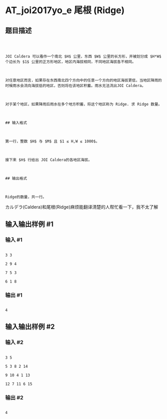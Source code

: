 # AT_joi2017yo_e 尾根 (Ridge)

## 题目描述

```

JOI Caldera 可以看作一个南北 $H$ 公里，东西 $W$ 公里的长方形，并被划分成 $H*W$ 个边长为 $1$ 公里的正方形地区，地区内海拔相同，不同地区海拔各不相同。

对任意地区而言，如果存在东西南北四个方向中的任意一个方向的地区海拔更低，当地区降雨的时候雨水会流向海拔低的地区，否则将在该地区积蓄。雨水无法流出JOI Caldera。

对于某个地区，如果降雨后雨水在多个地方积蓄，将这个地区称为 Ridge. 求 Ridge 数量。

## 输入格式

第一行，整数 $H$ 与 $M$ 且 $1 ≤ H,W ≤ 1000$。

接下来 $H$ 行给出 JOI Caldera的各地区海拔。

## 输出格式

Ridge的数量，共一行。
```

カルデラ(Caldera)和尾根(Ridge)麻烦能翻译清楚的人帮忙看一下，我不太了解

## 输入输出样例 #1

### 输入 #1

```
3 3
2 9 4
7 5 3
6 1 8
```

### 输出 #1

```
4
```

## 输入输出样例 #2

### 输入 #2

```
3 5
5 3 8 2 14
9 10 4 1 13
12 7 11 6 15
```

### 输出 #2

```
4
```